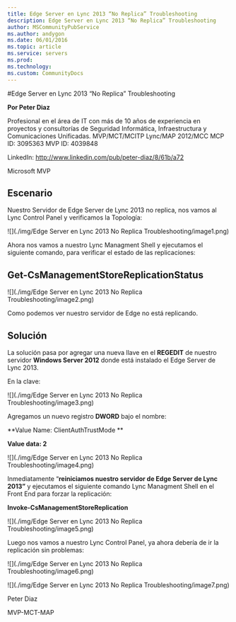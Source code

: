 ```yaml
---
title: Edge Server en Lync 2013 “No Replica” Troubleshooting
description: Edge Server en Lync 2013 “No Replica” Troubleshooting
author: MSCommunityPubService
ms.author: andygon
ms.date: 06/01/2016
ms.topic: article
ms.service: servers
ms.prod: 
ms.technology:
ms.custom: CommunityDocs
---
```


#Edge Server en Lync 2013 “No Replica” Troubleshooting

**Por Peter Diaz**

Profesional en el área de IT con más de 10 años de experiencia en
proyectos y consultorías de Seguridad Informática, Infraestructura y
Comunicaciones Unificadas. MVP/MCT/MCITP Lync/MAP 2012/MCC MCP ID:
3095363 MVP ID: 4039848

LinkedIn: <http://www.linkedin.com/pub/peter-diaz/8/61b/a72>

Microsoft MVP




Escenario
---------

Nuestro Servidor de Edge Server de Lync 2013 no replica, nos vamos al
Lync Control Panel y verificamos la Topología:

![](./img/Edge Server en Lync 2013 No Replica Troubleshooting/image1.png)


Ahora nos vamos a nuestro Lync Managment Shell y ejecutamos el siguiente
comando, para verificar el estado de las replicaciones:

Get-CsManagementStoreReplicationStatus
--------------------------------------

![](./img/Edge Server en Lync 2013 No Replica Troubleshooting/image2.png)

Como podemos ver nuestro servidor de Edge no está replicando.

Solución
--------

La solución pasa por agregar una nueva llave en el **REGEDIT** de
nuestro servidor **Windows Server 2012** donde está instalado el Edge
Server de Lync 2013.

En la clave:

![](./img/Edge Server en Lync 2013 No Replica Troubleshooting/image3.png)

Agregamos un nuevo registro **DWORD** bajo el nombre:

**Value Name: ClientAuthTrustMode **

**Value data: 2**

![](./img/Edge Server en Lync 2013 No Replica Troubleshooting/image4.png)


Inmediatamente “**reiniciamos nuestro servidor de Edge Server de Lync
2013”** y ejecutamos el siguiente comando Lync Managment Shell en el
Front End para forzar la replicación:

**Invoke-CsManagementStoreReplication**

![](./img/Edge Server en Lync 2013 No Replica Troubleshooting/image5.png)

Luego nos vamos a nuestro Lync Control Panel, ya ahora debería de ir la
replicación sin problemas:

![](./img/Edge Server en Lync 2013 No Replica Troubleshooting/image6.png)


![](./img/Edge Server en Lync 2013 No Replica Troubleshooting/image7.png)


Peter Diaz

MVP-MCT-MAP




